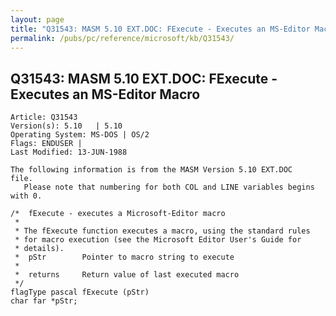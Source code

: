 ```yaml
---
layout: page
title: "Q31543: MASM 5.10 EXT.DOC: FExecute - Executes an MS-Editor Macro"
permalink: /pubs/pc/reference/microsoft/kb/Q31543/
---
```


## Q31543: MASM 5.10 EXT.DOC: FExecute - Executes an MS-Editor Macro

	Article: Q31543
	Version(s): 5.10   | 5.10
	Operating System: MS-DOS | OS/2
	Flags: ENDUSER |
	Last Modified: 13-JUN-1988
	
	The following information is from the MASM Version 5.10 EXT.DOC
	file.
	   Please note that numbering for both COL and LINE variables begins
	with 0.
	
	/*  fExecute - executes a Microsoft-Editor macro
	 *
	 * The fExecute function executes a macro, using the standard rules
	 * for macro execution (see the Microsoft Editor User's Guide for
	 * details).
	 *  pStr        Pointer to macro string to execute
	 *
	 *  returns     Return value of last executed macro
	 */
	flagType pascal fExecute (pStr)
	char far *pStr;
